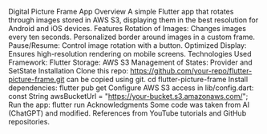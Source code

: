 Digital Picture Frame App
 Overview
 A simple Flutter app that rotates through images stored in AWS S3, displaying them in the best resolution for Android and iOS devices.
 Features
 Rotation of Images: Changes images every ten seconds. Personalized border around images in a custom frame. Pause/Resume: Control image rotation with a button.
 Optimized Display: Ensures high-resolution rendering on mobile screens.
 Technologies Used
 Framework: Flutter
 Storage: AWS S3
 Management of States: Provider and SetState Installation
 Clone this repo:
 https://github.com/your-repo/flutter-picture-frame.git can be copied using git. cd flutter-picture-frame
 Install dependencies:
 flutter pub get
 Configure AWS S3 access in lib/config.dart:
 const String awsBucketUrl = "https://your-bucket.s3.amazonaws.com/";
 Run the app:
 flutter run
 Acknowledgments
 Some code was taken from AI (ChatGPT) and modified.
 References from YouTube tutorials and GitHub repositories.
